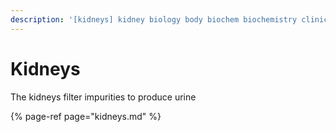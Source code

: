```yaml
---
description: '[kidneys] kidney biology body biochem biochemistry clinical nephron'
---
```


# Kidneys

The kidneys filter impurities to produce urine

{% page-ref page="kidneys.md" %}

